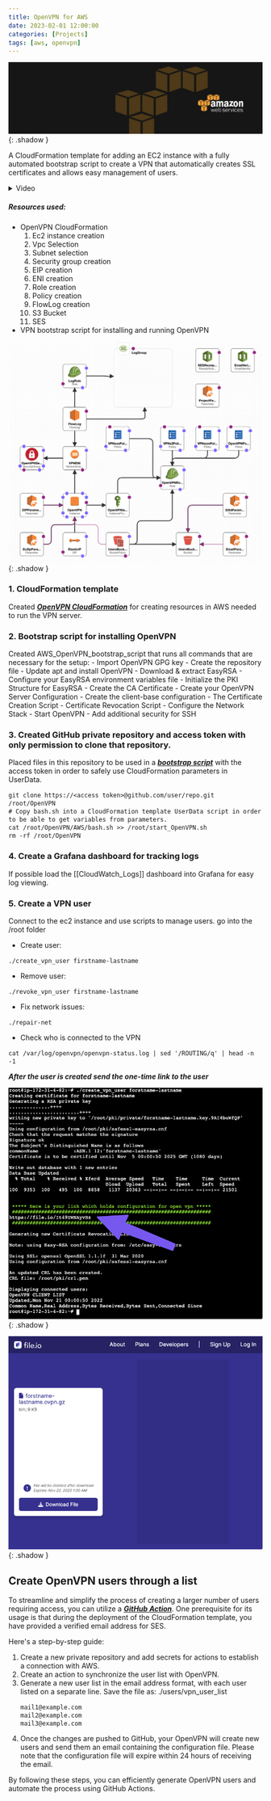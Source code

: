```yaml
---
title: OpenVPN for AWS
date: 2023-02-01 12:00:00
categories: [Projects]
tags: [aws, openvpn]
---
```

<script defer data-domain="senad-d.github.io" src="https://plus.seki.ink/js/script.js"></script>
![](https://github.com/senad-d/senad-d.github.io/blob/main/_media/images/backgroun.png?raw=true){: .shadow }

A CloudFormation template for adding an EC2 instance with a fully automated bootstrap script to create a VPN that automatically creates SSL certificates and allows easy management of users.

<details><summary> Video </summary>

<div style="max-width: 100%; max-height: auto;">
  <video controls style="width: 100%; height: auto;">
    <source src="https://github.com/senad-d/senad-d.github.io/raw/main/_media/video/openvpn_aws.mp4" type="video/mp4">
    Your browser does not support the video tag.
  </video>
</div>

</details>


##### Resources used:
-   OpenVPN CloudFormation
	1.  Ec2 instance creation
	2.  Vpc Selection
	3.  Subnet selection
	4.  Security group creation
	5. EIP creation
	6. ENI creation
	7. Role creation
	8. Policy creation
	9. FlowLog creation
	10. S3 Bucket
	11. SES
-   VPN bootstrap script for installing and running OpenVPN 

![](https://github.com/senad-d/senad-d.github.io/blob/main/_media/images/oepnvpn-aws-cf.png?raw=true){: .shadow }

### 1. CloudFormation template

Created [***OpenVPN CloudFormation***](https://senad-d.github.io/posts/projects-openvpn-aws-cf/) for creating resources in AWS needed to run the VPN server.

### 2. Bootstrap script for installing OpenVPN

Created AWS_OpenVPN_bootstrap_script that runs all commands that are necessary for the setup:
	- Import OpenVPN GPG key
	- Create the repository file
	- Update apt and install OpenVPN
	- Download & extract EasyRSA
	- Configure your EasyRSA environment variables file
	- Initialize the PKI Structure for EasyRSA
	- Create the CA Certificate
	- Create your OpenVPN Server Configuration
	- Create the client-base configuration
	- The Certificate Creation Script
	- Certificate Revocation Script
	- Configure the Network Stack
	- Start OpenVPN
	- Add additional security for SSH

### 3. Created GitHub private repository and access token with only permission to clone that repository.

Placed files in this repository to be used in a [***bootstrap script***](https://senad-d.github.io/posts/projects-openvpn-aws-boot/) with the access token in order to safely use CloudFormation parameters in UserData.

```shell
git clone https://<access token>@github.com/user/repo.git /root/OpenVPN
# Copy bash.sh into a CloudFormation template UserData script in order to be able to get variables from parameters.
cat /root/OpenVPN/AWS/bash.sh >> /root/start_OpenVPN.sh
rm -rf /root/OpenVPN
```

### 4. Create a Grafana dashboard for tracking logs
If possible load the [[CloudWatch_Logs]] dashboard into Grafana for easy log viewing. 

### 5. Create a VPN user
Connect to the ec2 instance and use scripts to manage users.
go into the /root folder
- Create user:
```shell
./create_vpn_user firstname-lastname
```
- Remove user:
```shell
./revoke_vpn_user firstname-lastname
```
- Fix network issues:
```shell
./repair-net
```
- Check who is connected to the VPN
```shell
cat /var/log/openvpn/openvpn-status.log | sed '/ROUTING/q' | head -n -1
```

***After the user is created send the one-time link to the user***

![](https://github.com/senad-d/senad-d.github.io/blob/main/_media/images/vpn_user.png?raw=true){: .shadow }

![](https://github.com/senad-d/senad-d.github.io/blob/main/_media/images/file_io.png?raw=true){: .shadow }

## Create OpenVPN users through a list

To streamline and simplify the process of creating a larger number of users requiring access, you can utilize a [***GitHub Action***](https://senad-d.github.io/posts/projects-openvpn-github-action/). One prerequisite for its usage is that during the deployment of the CloudFormation template, you have provided a verified email address for SES.

Here's a step-by-step guide:

1. Create a new private repository and add secrets for actions to establish a connection with AWS.
2. Create an action to synchronize the user list with OpenVPN.
3. Generate a new user list in the email address format, with each user listed on a separate line. Save the file as:
	./users/vpn_user_list
	```shell
	mail1@example.com
	mail2@example.com
	mail3@example.com
	```
4. Once the changes are pushed to GitHub, your OpenVPN will create new users and send them an email containing the configuration file. Please note that the configuration file will expire within 24 hours of receiving the email.

By following these steps, you can efficiently generate OpenVPN users and automate the process using GitHub Actions.